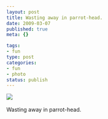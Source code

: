 ```yaml
--- 
layout: post
title: Wasting away in parrot-head.
date: 2009-03-07
published: true
meta: {}

tags: 
- fun
type: post
categories: 
- fun
- photo
status: publish
---
```

![](http://media.eick.us/2011/05/4Lbi8pbnEksiownu7nvgYoPio1_500.jpg)<br /><br />Wasting away in parrot-head.
